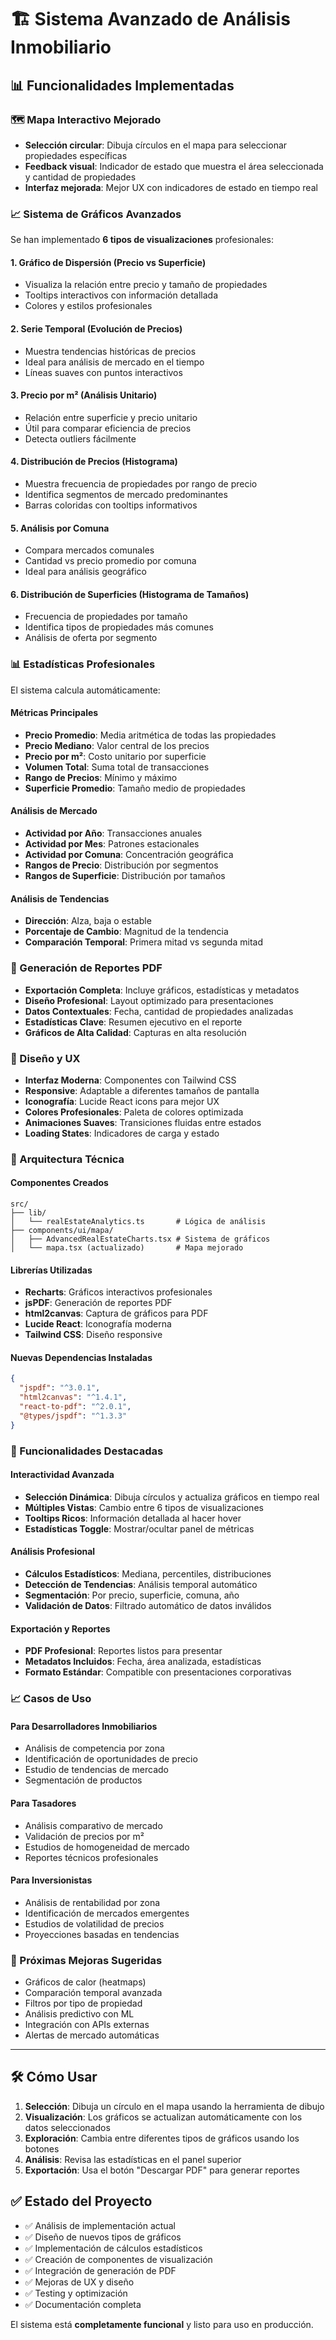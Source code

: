 # 🏗️ Sistema Avanzado de Análisis Inmobiliario

## 📊 Funcionalidades Implementadas

### 🗺️ Mapa Interactivo Mejorado
- **Selección circular**: Dibuja círculos en el mapa para seleccionar propiedades específicas
- **Feedback visual**: Indicador de estado que muestra el área seleccionada y cantidad de propiedades
- **Interfaz mejorada**: Mejor UX con indicadores de estado en tiempo real

### 📈 Sistema de Gráficos Avanzados
Se han implementado **6 tipos de visualizaciones** profesionales:

#### 1. **Gráfico de Dispersión** (Precio vs Superficie)
- Visualiza la relación entre precio y tamaño de propiedades
- Tooltips interactivos con información detallada
- Colores y estilos profesionales

#### 2. **Serie Temporal** (Evolución de Precios)
- Muestra tendencias históricas de precios
- Ideal para análisis de mercado en el tiempo
- Líneas suaves con puntos interactivos

#### 3. **Precio por m²** (Análisis Unitario)
- Relación entre superficie y precio unitario
- Útil para comparar eficiencia de precios
- Detecta outliers fácilmente

#### 4. **Distribución de Precios** (Histograma)
- Muestra frecuencia de propiedades por rango de precio
- Identifica segmentos de mercado predominantes
- Barras coloridas con tooltips informativos

#### 5. **Análisis por Comuna**
- Compara mercados comunales
- Cantidad vs precio promedio por comuna
- Ideal para análisis geográfico

#### 6. **Distribución de Superficies** (Histograma de Tamaños)
- Frecuencia de propiedades por tamaño
- Identifica tipos de propiedades más comunes
- Análisis de oferta por segmento

### 📊 Estadísticas Profesionales
El sistema calcula automáticamente:

#### Métricas Principales
- **Precio Promedio**: Media aritmética de todas las propiedades
- **Precio Mediano**: Valor central de los precios
- **Precio por m²**: Costo unitario por superficie
- **Volumen Total**: Suma total de transacciones
- **Rango de Precios**: Mínimo y máximo
- **Superficie Promedio**: Tamaño medio de propiedades

#### Análisis de Mercado
- **Actividad por Año**: Transacciones anuales
- **Actividad por Mes**: Patrones estacionales
- **Actividad por Comuna**: Concentración geográfica
- **Rangos de Precio**: Distribución por segmentos
- **Rangos de Superficie**: Distribución por tamaños

#### Análisis de Tendencias
- **Dirección**: Alza, baja o estable
- **Porcentaje de Cambio**: Magnitud de la tendencia
- **Comparación Temporal**: Primera mitad vs segunda mitad

### 📄 Generación de Reportes PDF
- **Exportación Completa**: Incluye gráficos, estadísticas y metadatos
- **Diseño Profesional**: Layout optimizado para presentaciones
- **Datos Contextuales**: Fecha, cantidad de propiedades analizadas
- **Estadísticas Clave**: Resumen ejecutivo en el reporte
- **Gráficos de Alta Calidad**: Capturas en alta resolución

### 🎨 Diseño y UX
- **Interfaz Moderna**: Componentes con Tailwind CSS
- **Responsive**: Adaptable a diferentes tamaños de pantalla
- **Iconografía**: Lucide React icons para mejor UX
- **Colores Profesionales**: Paleta de colores optimizada
- **Animaciones Suaves**: Transiciones fluidas entre estados
- **Loading States**: Indicadores de carga y estado

### 🔧 Arquitectura Técnica

#### Componentes Creados
```
src/
├── lib/
│   └── realEstateAnalytics.ts       # Lógica de análisis
├── components/ui/mapa/
│   ├── AdvancedRealEstateCharts.tsx # Sistema de gráficos
│   └── mapa.tsx (actualizado)       # Mapa mejorado
```

#### Librerías Utilizadas
- **Recharts**: Gráficos interactivos profesionales
- **jsPDF**: Generación de reportes PDF
- **html2canvas**: Captura de gráficos para PDF
- **Lucide React**: Iconografía moderna
- **Tailwind CSS**: Diseño responsive

#### Nuevas Dependencias Instaladas
```json
{
  "jspdf": "^3.0.1",
  "html2canvas": "^1.4.1",
  "react-to-pdf": "^2.0.1",
  "@types/jspdf": "^1.3.3"
}
```

### 🚀 Funcionalidades Destacadas

#### Interactividad Avanzada
- **Selección Dinámica**: Dibuja círculos y actualiza gráficos en tiempo real
- **Múltiples Vistas**: Cambio entre 6 tipos de visualizaciones
- **Tooltips Ricos**: Información detallada al hacer hover
- **Estadísticas Toggle**: Mostrar/ocultar panel de métricas

#### Análisis Profesional
- **Cálculos Estadísticos**: Mediana, percentiles, distribuciones
- **Detección de Tendencias**: Análisis temporal automático
- **Segmentación**: Por precio, superficie, comuna, año
- **Validación de Datos**: Filtrado automático de datos inválidos

#### Exportación y Reportes
- **PDF Profesional**: Reportes listos para presentar
- **Metadatos Incluidos**: Fecha, área analizada, estadísticas
- **Formato Estándar**: Compatible con presentaciones corporativas

### 📈 Casos de Uso

#### Para Desarrolladores Inmobiliarios
- Análisis de competencia por zona
- Identificación de oportunidades de precio
- Estudio de tendencias de mercado
- Segmentación de productos

#### Para Tasadores
- Análisis comparativo de mercado
- Validación de precios por m²
- Estudios de homogeneidad de mercado
- Reportes técnicos profesionales

#### Para Inversionistas
- Análisis de rentabilidad por zona
- Identificación de mercados emergentes
- Estudios de volatilidad de precios
- Proyecciones basadas en tendencias

### 🔮 Próximas Mejoras Sugeridas
- Gráficos de calor (heatmaps)
- Comparación temporal avanzada
- Filtros por tipo de propiedad
- Análisis predictivo con ML
- Integración con APIs externas
- Alertas de mercado automáticas

---

## 🛠️ Cómo Usar

1. **Selección**: Dibuja un círculo en el mapa usando la herramienta de dibujo
2. **Visualización**: Los gráficos se actualizan automáticamente con los datos seleccionados
3. **Exploración**: Cambia entre diferentes tipos de gráficos usando los botones
4. **Análisis**: Revisa las estadísticas en el panel superior
5. **Exportación**: Usa el botón "Descargar PDF" para generar reportes

## ✅ Estado del Proyecto
- ✅ Análisis de implementación actual
- ✅ Diseño de nuevos tipos de gráficos
- ✅ Implementación de cálculos estadísticos
- ✅ Creación de componentes de visualización
- ✅ Integración de generación de PDF
- ✅ Mejoras de UX y diseño
- ✅ Testing y optimización
- ✅ Documentación completa

El sistema está **completamente funcional** y listo para uso en producción.